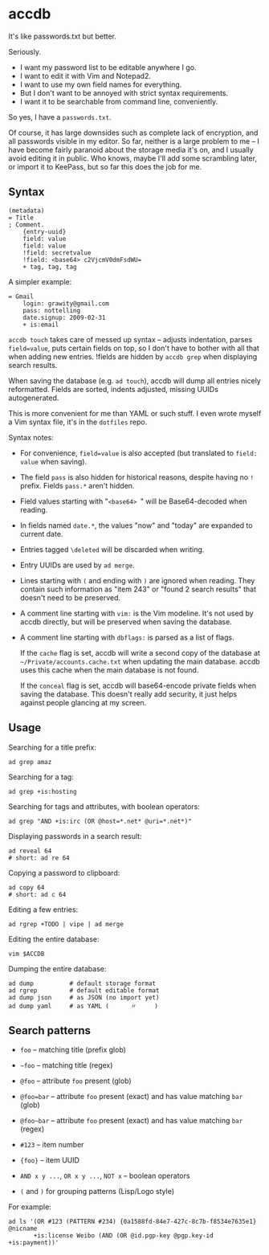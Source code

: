 # accdb

It's like passwords.txt but better.

Seriously.

  - I want my password list to be editable anywhere I go.
  - I want to edit it with Vim and Notepad2.
  - I want to use my own field names for everything.
  - But I don't want to be annoyed with strict syntax requirements.
  - I want it to be searchable from command line, conveniently.

So yes, I have a `passwords.txt`.

Of course, it has large downsides such as complete lack of encryption, and all passwords visible in my editor. So far, neither is a large problem to me – I have become fairly paranoid about the storage media it's on, and I usually avoid editing it in public. Who knows, maybe I'll add some scrambling later, or import it to KeePass, but so far this does the job for me.

## Syntax

    (metadata)
    = Title
    ; Comment.
        {entry-uuid}
        field: value
        field: value
        !field: secretvalue
        !field: <base64> c2VjcmV0dmFsdWU=
        + tag, tag, tag

A simpler example:

    = Gmail
        login: grawity@gmail.com
        pass: nottelling
        date.signup: 2009-02-31
        + is:email

`accdb touch` takes care of messed up syntax – adjusts indentation, parses `field=value`, puts certain fields on top, so I don't have to bother with all that when adding new entries. !fields are hidden by `accdb grep` when displaying search results.

When saving the database (e.g. `ad touch`), accdb will dump all entries nicely reformatted. Fields are sorted, indents adjusted, missing UUIDs autogenerated.

This is more convenient for me than YAML or such stuff. I even wrote myself a Vim syntax file, it's in the `dotfiles` repo.

Syntax notes:

  * For convenience, `field=value` is also accepted (but translated to `field: value` when saving).

  * The field `pass` is also hidden for historical reasons, despite having no `!` prefix. Fields `pass.*` aren't hidden.

  * Field values starting with "`<base64> `" will be Base64-decoded when reading.

  * In fields named `date.*`, the values "now" and "today" are expanded to current date.

  * Entries tagged `\deleted` will be discarded when writing.

  * Entry UUIDs are used by `ad merge`.

  * Lines starting with `(` and ending with `)` are ignored when reading. They contain such information as "item 243" or "found 2 search results" that doesn't need to be preserved.

  * A comment line starting with `vim:` is the Vim modeline. It's not used by accdb directly, but will be preserved when saving the database.

  * A comment line starting with `dbflags:` is parsed as a list of flags.

    If the `cache` flag is set, accdb will write a second copy of the database at `~/Private/accounts.cache.txt` when updating the main database. accdb uses this cache when the main database is not found.

    If the `conceal` flag is set, accdb will base64-encode private fields when saving the database. This doesn't really add security, it just helps against people glancing at my screen.

## Usage

Searching for a title prefix:

    ad grep amaz

Searching for a tag:

    ad grep +is:hosting

Searching for tags and attributes, with boolean operators:

    ad grep "AND +is:irc (OR @host=*.net* @uri=*.net*)"

Displaying passwords in a search result:

    ad reveal 64
    # short: ad re 64

Copying a password to clipboard:

    ad copy 64
    # short: ad c 64

Editing a few entries:

    ad rgrep +TODO | vipe | ad merge

Editing the entire database:

    vim $ACCDB

Dumping the entire database:

    ad dump          # default storage format
    ad rgrep         # default editable format
    ad dump json     # as JSON (no import yet)
    ad dump yaml     # as YAML (      〃     )

## Search patterns

  - `foo` – matching title (prefix glob)

  - `~foo` – matching title (regex)

  - `@foo` – attribute `foo` present (glob)

  - `@foo=bar` – attribute `foo` present (exact) and has value matching `bar` (glob)

  - `@foo~bar` – attribute `foo` present (exact) and has value matching `bar` (regex)

  - `#123` – item number

  - `{foo}` – item UUID

  - `AND x y ...`, `OR x y ...`, `NOT x` – boolean operators

  - `(` and `)` for grouping patterns (Lisp/Logo style)

For example:

    ad ls '(OR #123 (PATTERN #234) {0a1588fd-84e7-427c-8c7b-f8534e7635e1} @nicname
           +is:license Weibo (AND (OR @id.pgp-key @pgp.key-id +is:payment))'

<!-- vim: set ts=8 sw=8 et: -->
